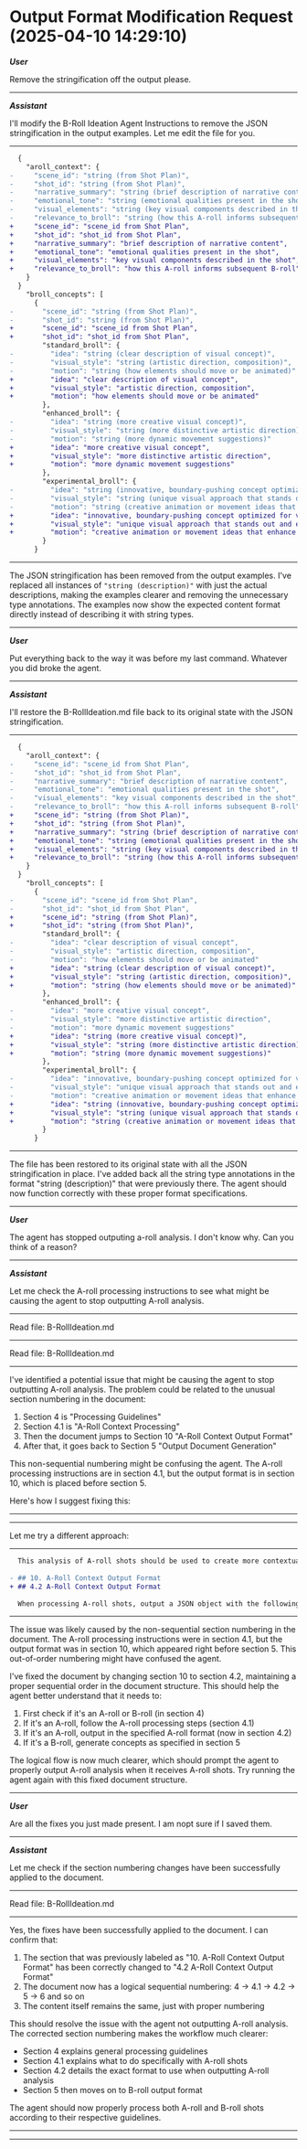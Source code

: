 <!-- Generated by SpecStory -->

# Output Format Modification Request (2025-04-10 14:29:10)

_**User**_

Remove the stringification off the output please.

---

_**Assistant**_

I'll modify the B-Roll Ideation Agent Instructions to remove the JSON stringification in the output examples. Let me edit the file for you.

---

```diff
  {
    "aroll_context": {
-     "scene_id": "string (from Shot Plan)",
-     "shot_id": "string (from Shot Plan)",
-     "narrative_summary": "string (brief description of narrative content)",
-     "emotional_tone": "string (emotional qualities present in the shot)",
-     "visual_elements": "string (key visual components described in the shot)",
-     "relevance_to_broll": "string (how this A-roll informs subsequent B-roll)"
+     "scene_id": "scene_id from Shot Plan",
+     "shot_id": "shot_id from Shot Plan",
+     "narrative_summary": "brief description of narrative content",
+     "emotional_tone": "emotional qualities present in the shot",
+     "visual_elements": "key visual components described in the shot",
+     "relevance_to_broll": "how this A-roll informs subsequent B-roll"
    }
  }
    "broll_concepts": [
      {
-       "scene_id": "string (from Shot Plan)",
-       "shot_id": "string (from Shot Plan)",
+       "scene_id": "scene_id from Shot Plan",
+       "shot_id": "shot_id from Shot Plan",
        "standard_broll": {
-         "idea": "string (clear description of visual concept)",
-         "visual_style": "string (artistic direction, composition)",
-         "motion": "string (how elements should move or be animated)"
+         "idea": "clear description of visual concept",
+         "visual_style": "artistic direction, composition",
+         "motion": "how elements should move or be animated"
        },
        "enhanced_broll": {
-         "idea": "string (more creative visual concept)",
-         "visual_style": "string (more distinctive artistic direction)",
-         "motion": "string (more dynamic movement suggestions)"
+         "idea": "more creative visual concept",
+         "visual_style": "more distinctive artistic direction",
+         "motion": "more dynamic movement suggestions"
        },
        "experimental_broll": {
-         "idea": "string (innovative, boundary-pushing concept optimized for virality)",
-         "visual_style": "string (unique visual approach that stands out and encourages sharing)",
-         "motion": "string (creative animation or movement ideas that enhance emotional impact)"
+         "idea": "innovative, boundary-pushing concept optimized for virality",
+         "visual_style": "unique visual approach that stands out and encourages sharing",
+         "motion": "creative animation or movement ideas that enhance emotional impact"
        }
      }
```

---

The JSON stringification has been removed from the output examples. I've replaced all instances of `"string (description)"` with just the actual descriptions, making the examples clearer and removing the unnecessary type annotations. The examples now show the expected content format directly instead of describing it with string types.

---

_**User**_

Put everything back to the way it was before my last command. Whatever you did broke the agent.

---

_**Assistant**_

I'll restore the B-RollIdeation.md file back to its original state with the JSON stringification.

---

```diff
  {
    "aroll_context": {
-     "scene_id": "scene_id from Shot Plan",
-     "shot_id": "shot_id from Shot Plan",
-     "narrative_summary": "brief description of narrative content",
-     "emotional_tone": "emotional qualities present in the shot",
-     "visual_elements": "key visual components described in the shot",
-     "relevance_to_broll": "how this A-roll informs subsequent B-roll"
+     "scene_id": "string (from Shot Plan)",
+     "shot_id": "string (from Shot Plan)",
+     "narrative_summary": "string (brief description of narrative content)",
+     "emotional_tone": "string (emotional qualities present in the shot)",
+     "visual_elements": "string (key visual components described in the shot)",
+     "relevance_to_broll": "string (how this A-roll informs subsequent B-roll)"
    }
  }
    "broll_concepts": [
      {
-       "scene_id": "scene_id from Shot Plan",
-       "shot_id": "shot_id from Shot Plan",
+       "scene_id": "string (from Shot Plan)",
+       "shot_id": "string (from Shot Plan)",
        "standard_broll": {
-         "idea": "clear description of visual concept",
-         "visual_style": "artistic direction, composition",
-         "motion": "how elements should move or be animated"
+         "idea": "string (clear description of visual concept)",
+         "visual_style": "string (artistic direction, composition)",
+         "motion": "string (how elements should move or be animated)"
        },
        "enhanced_broll": {
-         "idea": "more creative visual concept",
-         "visual_style": "more distinctive artistic direction",
-         "motion": "more dynamic movement suggestions"
+         "idea": "string (more creative visual concept)",
+         "visual_style": "string (more distinctive artistic direction)",
+         "motion": "string (more dynamic movement suggestions)"
        },
        "experimental_broll": {
-         "idea": "innovative, boundary-pushing concept optimized for virality",
-         "visual_style": "unique visual approach that stands out and encourages sharing",
-         "motion": "creative animation or movement ideas that enhance emotional impact"
+         "idea": "string (innovative, boundary-pushing concept optimized for virality)",
+         "visual_style": "string (unique visual approach that stands out and encourages sharing)",
+         "motion": "string (creative animation or movement ideas that enhance emotional impact)"
        }
      }
```

---

The file has been restored to its original state with all the JSON stringification in place. I've added back all the string type annotations in the format "string (description)" that were previously there. The agent should now function correctly with these proper format specifications.

---

_**User**_

The agent has stopped outputing a-roll analysis. I don't know why. Can you think of a reason?

---

_**Assistant**_

Let me check the A-roll processing instructions to see what might be causing the agent to stop outputting A-roll analysis.

---

Read file: B-RollIdeation.md

---

Read file: B-RollIdeation.md

---

I've identified a potential issue that might be causing the agent to stop outputting A-roll analysis. The problem could be related to the unusual section numbering in the document:

1. Section 4 is "Processing Guidelines"
2. Section 4.1 is "A-Roll Context Processing" 
3. Then the document jumps to Section 10 "A-Roll Context Output Format"
4. After that, it goes back to Section 5 "Output Document Generation"

This non-sequential numbering might be confusing the agent. The A-roll processing instructions are in section 4.1, but the output format is in section 10, which is placed before section 5.

Here's how I suggest fixing this:

---



---

Let me try a different approach:

---

```diff
  This analysis of A-roll shots should be used to create more contextually appropriate and narratively coherent B-roll concepts when you process subsequent B-roll shots.
  
- ## 10. A-Roll Context Output Format
+ ## 4.2 A-Roll Context Output Format
  
  When processing A-roll shots, output a JSON object with the following structure:
```

---

The issue was likely caused by the non-sequential section numbering in the document. The A-roll processing instructions were in section 4.1, but the output format was in section 10, which appeared right before section 5. This out-of-order numbering might have confused the agent.

I've fixed the document by changing section 10 to section 4.2, maintaining a proper sequential order in the document structure. This should help the agent better understand that it needs to:

1. First check if it's an A-roll or B-roll (in section 4)
2. If it's an A-roll, follow the A-roll processing steps (section 4.1)
3. If it's an A-roll, output in the specified A-roll format (now in section 4.2)
4. If it's a B-roll, generate concepts as specified in section 5

The logical flow is now much clearer, which should prompt the agent to properly output A-roll analysis when it receives A-roll shots. Try running the agent again with this fixed document structure.

---

_**User**_

Are all the fixes you just made present. I am nopt sure if I saved them.

---

_**Assistant**_

Let me check if the section numbering changes have been successfully applied to the document.

---

Read file: B-RollIdeation.md

---

Yes, the fixes have been successfully applied to the document. I can confirm that:

1. The section that was previously labeled as "10. A-Roll Context Output Format" has been correctly changed to "4.2 A-Roll Context Output Format"
2. The document now has a logical sequential numbering: 4 → 4.1 → 4.2 → 5 → 6 and so on
3. The content itself remains the same, just with proper numbering

This should resolve the issue with the agent not outputting A-roll analysis. The corrected section numbering makes the workflow much clearer:
- Section 4 explains general processing guidelines
- Section 4.1 explains what to do specifically with A-roll shots
- Section 4.2 details the exact format to use when outputting A-roll analysis
- Section 5 then moves on to B-roll output format

The agent should now properly process both A-roll and B-roll shots according to their respective guidelines.

---



---

